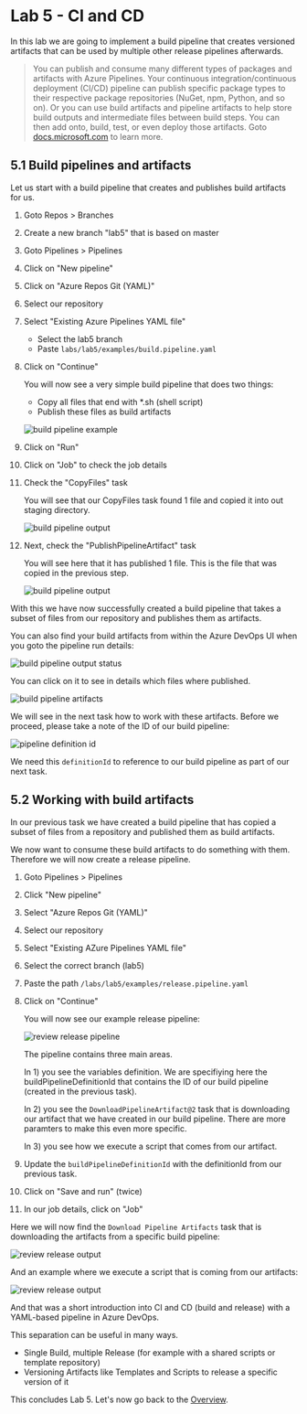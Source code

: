 # Lab 5 - CI and CD

In this lab we are going to implement a build pipeline that creates versioned artifacts that can be used by multiple other release pipelines afterwards.

> You can publish and consume many different types of packages and artifacts with Azure Pipelines. Your continuous integration/continuous deployment (CI/CD) pipeline can publish specific package types to their respective package repositories (NuGet, npm, Python, and so on). Or you can use build artifacts and pipeline artifacts to help store build outputs and intermediate files between build steps. You can then add onto, build, test, or even deploy those artifacts. Goto [docs.microsoft.com](https://docs.microsoft.com/azure/devops/pipelines/artifacts/artifacts-overview?view=azure-devops) to learn more.

## 5.1 Build pipelines and artifacts

Let us start with a build pipeline that creates and publishes build artifacts for us.

1. Goto Repos > Branches
1. Create a new branch "lab5" that is based on master
1. Goto Pipelines > Pipelines
1. Click on "New pipeline"
1. Click on "Azure Repos Git (YAML)"
1. Select our repository
1. Select "Existing Azure Pipelines YAML file"

    * Select the lab5 branch
    * Paste `labs/lab5/examples/build.pipeline.yaml`

1. Click on "Continue"

    You will now see a very simple build pipeline that does two things:

    * Copy all files that end with *.sh (shell script)
    * Publish these files as build artifacts

    ![build pipeline example](img/lab5_build_pipeline_editor.png)

1. Click on "Run"
1. Click on "Job" to check the job details
1. Check the "CopyFiles" task

    You will see that our CopyFiles task found 1 file and copied it into out staging directory.

    ![build pipeline output](img/lab5_build_pipeline_output.png)

1. Next, check the "PublishPipelineArtifact" task

    You will see here that it has published 1 file. This is the file that was copied in the previous step.

    ![build pipeline output](img/lab5_build_pipeline_output2.png)

With this we have now successfully created a build pipeline that takes a subset of files from our repository and publishes them as artifacts.

You can also find your build artifacts from within the Azure DevOps UI when you goto the pipeline run details:

![build pipeline output status](img/lab3_build_pipeline_output_status.png)

You can click on it to see in details which files where published.

![build pipeline artifacts](img/lab5_build_pipeline_artifacts.png)

We will see in the next task how to work with these artifacts. Before we proceed, please take a note of the ID of our build pipeline:

![pipeline definition id](img/lab5_pipeline_definitionid.png)

We need this `definitionId` to reference to our build pipeline as part of our next task.

## 5.2 Working with build artifacts

In our previous task we have created a build pipeline that has copied a subset of files from a repository and published them as build artifacts.

We now want to consume these build artifacts to do something with them. Therefore we will now create a release pipeline.

1. Goto Pipelines > Pipelines
1. Click "New pipeline"
1. Select "Azure Repos Git (YAML)"
1. Select our repository
1. Select "Existing AZure Pipelines YAML file"
1. Select the correct branch (lab5)
1. Paste the path `/labs/lab5/examples/release.pipeline.yaml`
1. Click on "Continue"

    You will now see our example release pipeline:

    ![review release pipeline](img/lab52_review_release_pipeline.png)

    The pipeline contains three main areas. 
    
    In 1) you see the variables definition. We are specifiying here the buildPipelineDefinitionId that contains the ID of our build pipeline (created in the previous task).

    In 2) you see the `DownloadPipelineArtifact@2` task that is downloading our artifact that we have created in our build pipeline. There are more paramters to make this even more specific.

    In 3) you see how we execute a script that comes from our artifact.

1. Update the `buildPipelineDefinitionId` with the definitionId from our previous task.
1. Click on "Save and run" (twice)
1. In our job details, click on "Job"

Here we will now find the `Download Pipeline Artifacts` task that is downloading the artifacts from a specific build pipeline:

![review release output](img/lab52_review_release_pipeline_output.png)

And an example where we execute a script that is coming from our artifacts:

![review release output](img/lab52_review_release_pipeline_output2.png)

And that was a short introduction into CI and CD (build and release) with a YAML-based pipeline in Azure DevOps.

This separation can be useful in many ways. 

* Single Build, multiple Release (for example with a shared scripts or template repository)
* Versioning Artifacts like Templates and Scripts to release a specific version of it

This concludes Lab 5. Let's now go back to the [Overview](/README.md).
